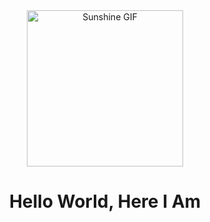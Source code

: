 <div align="center">
  <img src="https://pa1.aminoapps.com/6401/d485c5a6f77eef1d7cfc6cac89ebe75a25d952ba_00.gif" alt="Sunshine GIF" width="250">
  <h1>Hello World, Here I Am</h1>
</div>
